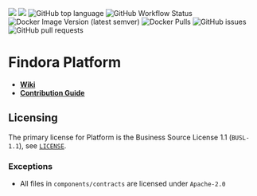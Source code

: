 ![](https://img.shields.io/badge/Project-Findora-brightgreen)
![](https://tokei.rs/b1/github/FindoraNetwork/platform)
![GitHub top language](https://img.shields.io/github/languages/top/FindoraNetwork/platform)
![GitHub Workflow Status](https://img.shields.io/github/workflow/status/FindoraNetwork/platform/Develop)
![Docker Image Version (latest semver)](https://img.shields.io/docker/v/findoranetwork/findorad)
![Docker Pulls](https://img.shields.io/docker/pulls/findoranetwork/findorad)
![GitHub issues](https://img.shields.io/github/issues-raw/FindoraNetwork/platform)
![GitHub pull requests](https://img.shields.io/github/issues-pr-raw/FindoraNetwork/platform)


# Findora Platform

- [**Wiki**](https://wiki.findora.org/)
- [**Contribution Guide**](docs/contribution_guide.md)

## Licensing

The primary license for Platform is the Business Source License 1.1 (`BUSL-1.1`), see [`LICENSE`](./LICENSE).

### Exceptions

- All files in `components/contracts` are licensed under `Apache-2.0`
